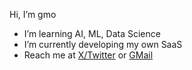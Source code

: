 Hi, I’m gmo
- I’m learning AI, ML, Data Science
- I’m currently developing my own SaaS
- Reach me at [X/Twitter](https://x.com/gmosync) or [GMail](mailto:gmosync@gmail.com)

<!---
gmosync/gmosync is a ✨ special ✨ repository because its `README.md` (this file) appears on your GitHub profile.
You can click the Preview link to take a look at your changes.
--->
